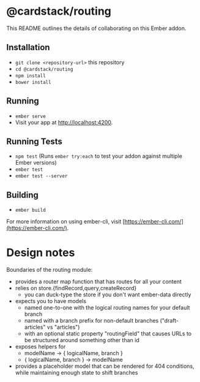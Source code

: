 # @cardstack/routing

This README outlines the details of collaborating on this Ember addon.

## Installation

* `git clone <repository-url>` this repository
* `cd @cardstack/routing`
* `npm install`
* `bower install`

## Running

* `ember serve`
* Visit your app at [http://localhost:4200](http://localhost:4200).

## Running Tests

* `npm test` (Runs `ember try:each` to test your addon against multiple Ember versions)
* `ember test`
* `ember test --server`

## Building

* `ember build`

For more information on using ember-cli, visit [https://ember-cli.com/](https://ember-cli.com/).

# Design notes

Boundaries of the routing module:

 - provides a router map function that has routes for all your content
 - relies on store.{findRecord,query,createRecord}
    - you can duck-type the store if you don't want ember-data directly
 - expects you to have models 
    - named one-to-one with the logical routing names for your default branch
    - named with a branch prefix for non-default branches ("draft-articles" vs "articles")
    - with an optional static property "routingField" that causes URLs
      to be structured around something other than id
 - exposes helpers for 
     - modelName -> { logicalName, branch }
     - { logicalName, branch } -> modelName
 - provides a placeholder model that can be rendered for 404
   conditions, while maintaining enough state to shift branches

